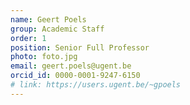 ```yaml
---
name: Geert Poels
group: Academic Staff
order: 1
position: Senior Full Professor
photo: foto.jpg
email: geert.poels@ugent.be
orcid_id: 0000-0001-9247-6150
# link: https://users.ugent.be/~gpoels
---
```

